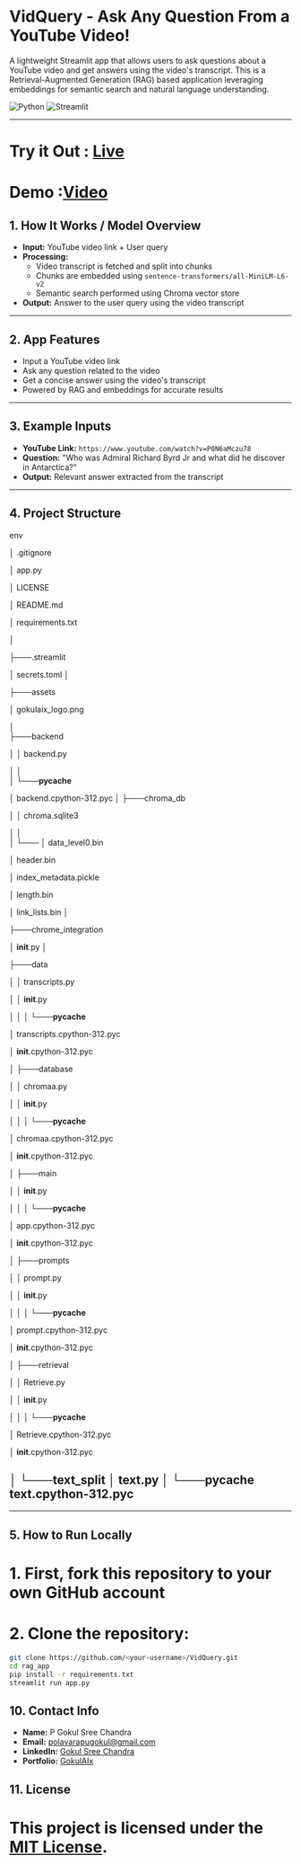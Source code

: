 # VidQuery - Ask Any Question From a YouTube Video!

A lightweight Streamlit app that allows users to ask questions about a YouTube video and get answers using the video's transcript. This is a Retrieval-Augmented Generation (RAG) based application leveraging embeddings for semantic search and natural language understanding.

![Python](https://img.shields.io/badge/Python-3.10+-blue?logo=python)
![Streamlit](https://img.shields.io/badge/Built%20With-Streamlit-red?logo=streamlit)

---
# Try it Out : [Live](https://gokulaix-vidquery.streamlit.app/)
# Demo :[Video](https://www.linkedin.com/posts/gokulsreechandra_didnt-understand-the-youtube-video-activity-7365233746779779072-tm-f?utm_source=share&utm_medium=member_desktop&rcm=ACoAAEQzHNkB2PIAH-P1v97NVdlEhwMEHXm2da4)
## 1. How It Works / Model Overview

- **Input:** YouTube video link + User query  
- **Processing:** 
  - Video transcript is fetched and split into chunks
  - Chunks are embedded using `sentence-transformers/all-MiniLM-L6-v2`
  - Semantic search performed using Chroma vector store
- **Output:** Answer to the user query using the video transcript  

---

## 2. App Features

- Input a YouTube video link
- Ask any question related to the video
- Get a concise answer using the video's transcript
- Powered by RAG and embeddings for accurate results

---

## 3. Example Inputs

- **YouTube Link:** `https://www.youtube.com/watch?v=P0N6aMczu78`  
- **Question:** "Who was Admiral Richard Byrd Jr and what did he discover in Antarctica?"  
- **Output:** Relevant answer extracted from the transcript

---

## 4. Project Structure

env 

│   .gitignore

│   app.py

│   LICENSE

│   README.md

│   requirements.txt

│   

├───.streamlit

│       secrets.toml
│       

├───assets

│       gokulaix_logo.png

│       
├───backend

│   │   backend.py

│   │   
│   └───__pycache__

│           backend.cpython-312.pyc
│
├───chroma_db

│   │   chroma.sqlite3

│   │   
│   └───
│           data_level0.bin

│           header.bin

│           index_metadata.pickle

│           length.bin

│           link_lists.bin
│

├───chrome_integration

│       __init__.py
│

├───data

│   │   transcripts.py

│   │   __init__.py

│   │
│   └───__pycache__

│           transcripts.cpython-312.pyc

│           __init__.cpython-312.pyc

│
├───database

│   │   chromaa.py

│   │   __init__.py

│   │
│   └───__pycache__

│           chromaa.cpython-312.pyc

│           __init__.cpython-312.pyc

│
├───main

│   │   __init__.py

│   │
│   └───__pycache__

│           app.cpython-312.pyc

│           __init__.cpython-312.pyc

│
├───prompts

│   │   prompt.py

│   │   __init__.py

│   │
│   └───__pycache__

│           prompt.cpython-312.pyc

│           __init__.cpython-312.pyc

│
├───retrieval

│   │   Retrieve.py

│   │   __init__.py

│   │
│   └───__pycache__

│           Retrieve.cpython-312.pyc

│           __init__.cpython-312.pyc

│
└───text_split
    │   text.py
    │
    └───__pycache__
            text.cpython-312.pyc
---


---

## 5. How to Run Locally
# 1. First, fork this repository to your own GitHub account
# 2. Clone the repository:


```bash
git clone https://github.com/<your-username>/VidQuery.git
cd rag_app
pip install -r requirements.txt
streamlit run app.py
```


## 10. Contact Info

- **Name:** P Gokul Sree Chandra  
- **Email:** polavarapugokul@gmail.com  
- **LinkedIn:** [Gokul Sree Chandra](https://www.linkedin.com/in/gokulsreechandra/)  
- **Portfolio:** [GokulAIx](https://gokulaix.vercel.app/)

## 11. License
# This project is licensed under the [MIT License](LICENSE).
